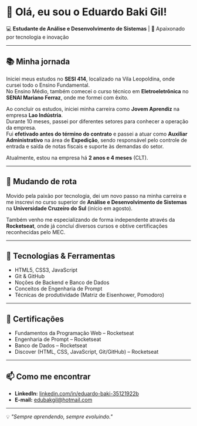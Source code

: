 # 👋 Olá, eu sou o Eduardo Baki Gil!

💻 **Estudante de Análise e Desenvolvimento de Sistemas** | 🚀 Apaixonado por tecnologia e inovação

---

## 📚 Minha jornada

Iniciei meus estudos no **SESI 414**, localizado na Vila Leopoldina, onde cursei todo o Ensino Fundamental.  
No Ensino Médio, também comecei o curso técnico em **Eletroeletrônica** no **SENAI Mariano Ferraz**, onde me formei com êxito.

Ao concluir os estudos, iniciei minha carreira como **Jovem Aprendiz** na empresa **Lao Indústria**.  
Durante 10 meses, passei por diferentes setores para conhecer a operação da empresa.  
Fui **efetivado antes do término do contrato** e passei a atuar como **Auxiliar Administrativo** na área de **Expedição**, sendo responsável pelo controle de entrada e saída de notas fiscais e suporte às demandas do setor.

Atualmente, estou na empresa há **2 anos e 4 meses** (CLT).

---

## 🎯 Mudando de rota

Movido pela paixão por tecnologia, dei um novo passo na minha carreira e me inscrevi no curso superior de **Análise e Desenvolvimento de Sistemas** na **Universidade Cruzeiro do Sul** (início em agosto).

Também venho me especializando de forma independente através da **Rocketseat**, onde já concluí diversos cursos e obtive certificações reconhecidas pelo MEC.

---

## 🚀 Tecnologias & Ferramentas

- HTML5, CSS3, JavaScript  
- Git & GitHub  
- Noções de Backend e Banco de Dados  
- Conceitos de Engenharia de Prompt  
- Técnicas de produtividade (Matriz de Eisenhower, Pomodoro)

---

## 📜 Certificações

- Fundamentos da Programação Web – Rocketseat  
- Engenharia de Prompt – Rocketseat  
- Banco de Dados – Rocketseat  
- Discover (HTML, CSS, JavaScript, Git/GitHub) – Rocketseat

---

## 📫 Como me encontrar

- **LinkedIn:** [linkedin.com/in/eduardo-baki-35121922b](https://www.linkedin.com/in/eduardo-baki-35121922b/)  
- **E-mail:** edubakgil@hotmail.com

---

💡 *"Sempre aprendendo, sempre evoluindo."*
